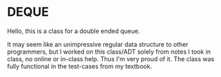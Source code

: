 # DEQUE

Hello, this is a class for a double ended queue.

It may seem like an unimpressive regular data structure to other programmers,
but I worked on this class/ADT solely from notes I took in class, no online or in-class help.
Thus I'm very proud of it.
The class was fully functional in the test-cases from my textbook.

